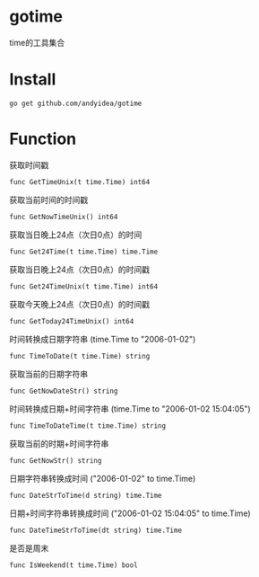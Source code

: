 # gotime
time的工具集合

# Install

    go get github.com/andyidea/gotime
    
# Function

获取时间戳

    func GetTimeUnix(t time.Time) int64 

获取当前时间的时间戳

    func GetNowTimeUnix() int64
    
获取当日晚上24点（次日0点）的时间

    func Get24Time(t time.Time) time.Time 
    
获取当日晚上24点（次日0点）的时间戳

    func Get24TimeUnix(t time.Time) int64
    
获取今天晚上24点（次日0点）的时间戳

    func GetToday24TimeUnix() int64
    
时间转换成日期字符串 (time.Time to "2006-01-02")

    func TimeToDate(t time.Time) string
    
获取当前的日期字符串

    func GetNowDateStr() string
    
时间转换成日期+时间字符串 (time.Time to "2006-01-02 15:04:05")

    func TimeToDateTime(t time.Time) string
    
获取当前的时期+时间字符串

    func GetNowStr() string
    
日期字符串转换成时间 ("2006-01-02" to time.Time)

    func DateStrToTime(d string) time.Time
    
日期+时间字符串转换成时间 ("2006-01-02 15:04:05" to time.Time)

    func DateTimeStrToTime(dt string) time.Time
    
    
是否是周末

    func IsWeekend(t time.Time) bool
